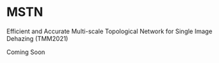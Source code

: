 # MSTN
Efficient and Accurate Multi-scale Topological Network for Single Image Dehazing (TMM2021)

Coming Soon

